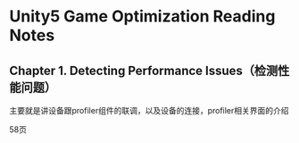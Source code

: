 # Unity5 Game Optimization Reading Notes

## Chapter 1. Detecting Performance Issues（检测性能问题）

主要就是讲设备跟profiler组件的联调，以及设备的连接，profiler相关界面的介绍

58页